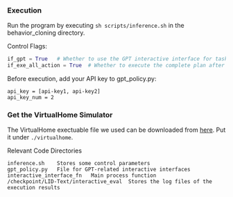 


### Execution
Run the program by executing `sh scripts/inference.sh` in the behavior_cloning directory.

Control Flags:
```python
if_gpt = True   # Whether to use the GPT interactive interface for task planning
if_exe_all_action = True  # Whether to execute the complete plan after generation, as opposed to generating and executing step-by-step
```



Before execution, add your API key to gpt_policy.py:
```
api_key = [api-key1, api-key2]
api_key_num = 2
```

### Get the VirtualHome Simulator
The VirtualHome exectuable file we used can be downloaded from [here](https://www.dropbox.com/s/xxfm38fvttlo34m/virtualhome.zip?dl=0). Put it under `./virtualhome`.


Relevant Code Directories
```
inference.sh    Stores some control parameters
gpt_policy.py   File for GPT-related interactive interfaces
interactive_interface_fn   Main process function
/checkpoint/LID-Text/interactive_eval  Stores the log files of the execution results

```
